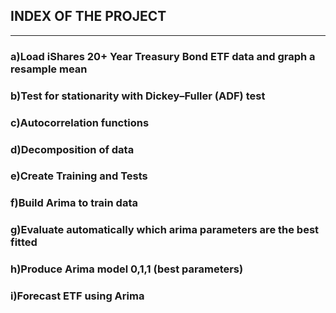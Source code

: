 ## INDEX OF THE PROJECT
---
 
### a)Load iShares 20+ Year Treasury Bond ETF data and graph a resample mean

### b)Test for stationarity with Dickey–Fuller (ADF) test

### c)Autocorrelation functions

### d)Decomposition of data

### e)Create Training and Tests

### f)Build Arima to train data

### g)Evaluate automatically which arima parameters are the best fitted

### h)Produce Arima model 0,1,1 (best parameters)

### i)Forecast ETF using Arima



